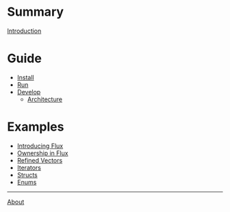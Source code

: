# Summary

[Introduction](README.md)

# Guide

- [Install](guide/install.md)
- [Run](guide/run.md)
- [Develop](dev/develop.md)
  - [Architecture](dev/architecture.md)


# Examples

- [Introducing Flux](blog/01-introducing-flux.md)
- [Ownership in Flux](blog/02-ownership.md)
- [Refined Vectors]()
- [Iterators]()
- [Structs]()
- [Enums]()


-----------


[About](about.md)
